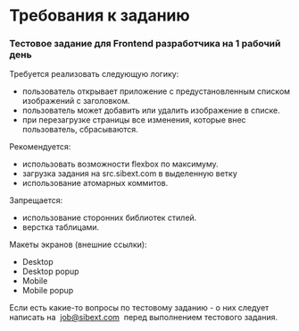 # Требования к заданию
### Тестовое задание для Frontend разработчика на 1 рабочий день

Требуется реализовать следующую логику:
- пользователь открывает приложение с предустановленным списком
изображений с заголовком.
- пользователь может добавить или удалить изображение в списке.
- при перезагрузке страницы все изменения, которые внес пользователь,
сбрасываются.

Рекомендуется:
- использовать возможности flexbox по максимуму.
- загрузка задания на src.sibext.com в выделенную ветку
- использование атомарных коммитов.

Запрещается:
- использование сторонних библиотек стилей.
- верстка таблицами.

Макеты экранов (внешние ссылки):
- Desktop
- Desktop popup
- Mobile
- Mobile popup

Если есть какие-то вопросы по тестовому заданию - о них следует написать
на ​ job@sibext.com​ ​ перед выполнением тестового задания.
